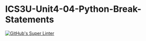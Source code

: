 # ICS3U-Unit4-04-Python-Break-Statements

[![GitHub's Super Linter](https://github.com/haokai-li/ICS3U-Unit4-04-Python-Break-Statements/workflows/GitHub's%20Super%20Linter/badge.svg)](https://github.com/haokai-li/ICS3U-Unit4-04-Python-Break-Statements/actions)
